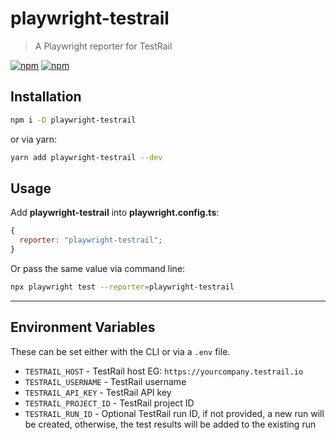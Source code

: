 # playwright-testrail

> A Playwright reporter for TestRail

[![npm](https://img.shields.io/npm/dm/playwright-testrail.svg)](https://www.npmjs.com/package/playwright-testrail) [![npm](https://img.shields.io/npm/v/playwright-testrail.svg)](https://www.npmjs.com/package/playwright-testrail)

## Installation

```bash
npm i -D playwright-testrail
```

or via yarn:

```bash
yarn add playwright-testrail --dev
```

## Usage

Add **playwright-testrail** into **playwright.config.ts**:

```js
{
  reporter: "playwright-testrail";
}
```

Or pass the same value via command line:

```bash
npx playwright test --reporter=playwright-testrail
```

---

## Environment Variables

These can be set either with the CLI or via a `.env` file.

- `TESTRAIL_HOST` - TestRail host EG: `https://yourcompany.testrail.io`
- `TESTRAIL_USERNAME` - TestRail username
- `TESTRAIL_API_KEY` - TestRail API key
- `TESTRAIL_PROJECT_ID` - TestRail project ID
- `TESTRAIL_RUN_ID` - Optional TestRail run ID, if not provided, a new run will be created, otherwise, the test results will be added to the existing run
